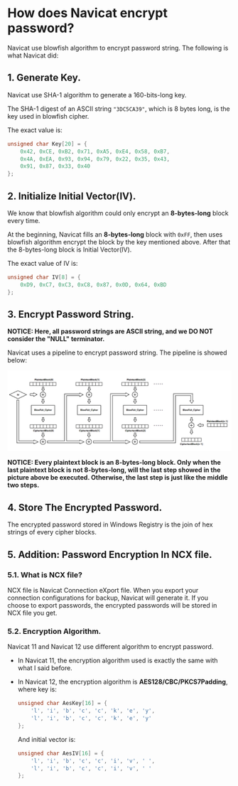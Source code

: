 # How does Navicat encrypt password?

Navicat use blowfish algorithm to encrypt password string. The following is what Navicat did:

## 1. Generate Key.

Navicat use SHA-1 algorithm to generate a 160-bits-long key.

The SHA-1 digest of an ASCII string `"3DC5CA39"`, which is 8 bytes long, is the key used in blowfish cipher.

The exact value is:

```cpp
unsigned char Key[20] = {
    0x42, 0xCE, 0xB2, 0x71, 0xA5, 0xE4, 0x58, 0xB7,
    0x4A, 0xEA, 0x93, 0x94, 0x79, 0x22, 0x35, 0x43,
    0x91, 0x87, 0x33, 0x40
};
```

## 2. Initialize Initial Vector(IV).

We know that blowfish algorithm could only encrypt an **8-bytes-long** block every time.

At the beginning, Navicat fills an **8-bytes-long** block with `0xFF`, then uses blowfish algorithm encrypt the block by the key mentioned above. After that the 8-bytes-long block is Initial Vector(IV).

The exact value of IV is:

```cpp
unsigned char IV[8] = {
    0xD9, 0xC7, 0xC3, 0xC8, 0x87, 0x0D, 0x64, 0xBD
};
```

## 3. Encrypt Password String.

__NOTICE: Here, all password strings are ASCII string, and we **DO NOT** consider the "NULL" terminator.__

Navicat uses a pipeline to encrypt password string. The pipeline is showed below:

<div align="center">
    <img src = "EncryptionPipeline.png">
</div>

__NOTICE: Every plaintext block is an 8-bytes-long block. Only when the last plaintext block is not 8-bytes-long, will the last step showed in the picture above be executed. Otherwise, the last step is just like the middle two steps.__

## 4. Store The Encrypted Password.

The encrypted password stored in Windows Registry is the join of hex strings of every cipher blocks.

## 5. Addition: Password Encryption In NCX file.

### 5.1. What is NCX file?

NCX file is Navicat Connection eXport file. When you export your connection configurations for backup, Navicat will generate it. If you choose to export passwords, the encrypted passwords will be stored in NCX file you get.

### 5.2. Encryption Algorithm.

Navicat 11 and Navicat 12 use different algorithm to encrypt password.

* In Navicat 11, the encryption algorithm used is exactly the same with what I said before.

* In Navicat 12, the encryption algorithm is __AES128/CBC/PKCS7Padding__, where key is:

  ```cpp
  unsigned char AesKey[16] = {
      'l', 'i', 'b', 'c', 'c', 'k', 'e', 'y',
      'l', 'i', 'b', 'c', 'c', 'k', 'e', 'y'
  };
  ```

  And initial vector is:

  ```cpp
  unsigned char AesIV[16] = {
      'l', 'i', 'b', 'c', 'c', 'i', 'v', ' ',
      'l', 'i', 'b', 'c', 'c', 'i', 'v', ' '
  };
  ```

